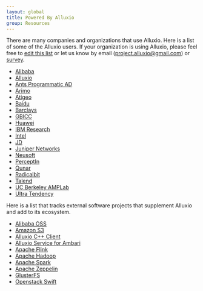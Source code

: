 ```yaml
---
layout: global
title: Powered By Alluxio
group: Resources
---
```


There are many companies and organizations that use Alluxio. Here is a list of some of the Alluxio
users. If your organization is using Alluxio, please feel free to 
[edit this list](https://github.com/alluxio/alluxio/edit/master/docs/en/Powered-By-Alluxio.md)
or let us know by email (project.alluxio@gmail.com) or
[survey](https://docs.google.com/forms/d/e/1FAIpQLSfRTSKlysTNq9Zg-_Q87tRvs9CPWc49LjdMkEYUW-DlXSxPig/viewform).

* [Alibaba](http://www.alibaba.com/)
* [Alluxio](http://www.alluxio.com/)
* [Ants Programmatic AD](http://ants.vn/)
* [Arimo](http://arimo.com/)
* [Atigeo](http://atigeo.com/)
* [Baidu](http://www.baidu.com/)
* [Barclays](http://www.barclays.co.uk/)
* [GBICC](http://www.gbicc.net/)
* [Huawei](http://www.huawei.com/)
* [IBM Research](http://www.research.ibm.com/)
* [Intel](http://www.intel.com/)
* [JD](http://www.jd.com/)
* [Juniper Networks](http://www.juniper.net/)
* [Neusoft](http://www.neusoft.com/)
* [PerceptIn](http://www.perceptin.io/)
* [Qunar](http://www.qunar.com/)
* [Radicalbit](http://www.radicalbit.io)
* [Talend](https://www.talend.com/)
* [UC Berkeley AMPLab](https://amplab.cs.berkeley.edu/)
* [Ultra Tendency](http://ultratendency.com/)

Here is a list that tracks external software projects that supplement Alluxio and add to its ecosystem.

* [Alibaba OSS](http://www.aliyun.com/product/oss/?lang=en)
* [Amazon S3](https://aws.amazon.com/s3/)
* [Alluxio C++ Client](https://github.com/stormspirit/libtachyon)
* [Alluxio Service for Ambari](https://github.com/chuyqa/tachyon-ambari-service)
* [Apache Flink](https://flink.apache.org/)
* [Apache Hadoop](https://hadoop.apache.org/)
* [Apache Spark](http://spark.apache.org/)
* [Apache Zeppelin](http://zeppelin-project.org/)
* [GlusterFS](http://www.gluster.org/)
* [Openstack Swift](http://docs.openstack.org/developer/swift/)

